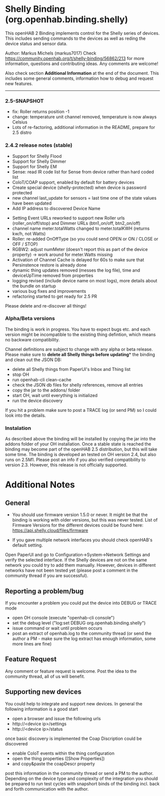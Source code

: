 # Shelly Binding (org.openhab.binding.shelly)

This openHAB 2 Binding implements control for the Shelly series of devices. This includes sending commands to the devices as well as reding the device status and sensor data.

Author: Markus Michels (markus7017)
Check  https://community.openhab.org/t/shelly-binding/56862/213 for more information, questions and contributing ideas. Any comments are welcome!

Also check section **Additional Information** at the end of the document. This includes some general comments, information how to debug and request new features.

---

### 2.5-SNAPSHOT

* fix: Roller returns position -1
* change: temperature unit channel removed, temperature is now always Celsius
* Lots of re-factoring, additional information in the README, prepare for 2.5 distro

### 2.4.2 release notes (stable)

+ Support for Shelly Flood
+ Support for Shelly Dimmer
+ Support for Shelly EM
+ Sense: read IR code list for Sense from device rather than hard coded list
+ CoIoT/COAP support, enabled by default for battery devices
+ Create special device (shelly-protected) when device is password protected
+ new channel last_update for sensors = last time one of the state values have been updated
+ Add IP address to discovered Device Name

* Setting Event URLs reworked to support new Roller urls (roller_on/off/stop) and Dimmer URLs (btn1_on/off, btn2_on/off)
* channel name meter.totalWatts changed to meter.totalKWH (returns kw/h, not Watts)
* Roller: re-added OnOffType  (so you could send OPEN or ON / CLOSE or OFF / STOP)
* RGBW2: adjust numMeter (doesn't report this as part of the device property) -> work around for meter.Watts missing 
* Activation of Channel Cache is delayed for 60s to make sure that Persinstence restore is already done 
* dynamic thing updates removed (messes the log file), time and deviceUpTime removed from properties
* logging revised (include device name on most logs), more details about the bundle on startup
* various bug fixes and improvements
* refactoring started to get ready for 2.5 PR

Please delete and re-discover all things!

### Alpha/Beta versions

The binding is work in progress. You have to expect bugs etc. and each version might be incompatible to the existing thing defintion, which means no backware compatibility.

Channel definitions are subject to change with any alpha or beta release. Please make sure to **delete all Shelly things before updating*** the binding and clean out the JSON DB:

- delete all Shelly things from PaperUI's Inbox and Thing list
- stop OH
- run openhab-cli clean-cache
- check the JSON db files for shelly references, remove all entries
- copy the jar to the addons/ folder
- start OH, wait until everything is initialized
- run the device discovery

If you hit a problem make sure to post a TRACE log (or send PM) so I could look into the details.

### Instalation

As described above the binding will be installed by copying the jar into the addons folder of your OH installation. Once a stable state is reached the binding may become part of the openHAB 2.5 distribution, but this will take some time. The binding is developed an tested on OH version 2.4, but also runs on 2.5M1. Please post an info if you also verified compatibility to version 2.3. However, this release is not officially supported.

# Additional Notes

## General

* You should use firmware version 1.5.0 or never. It might be that the binding is working with older versions, but this was never tested. List of Firmware Versions for the different devices could be found here: https://api.shelly.cloud/files/firmware


* If you gave multiple network interfaces you should check openHAB's default setting.

Open PaperUI and go to Configuration->System->Network Settings and verify the selected interface. If the Shelly devices are not on the same network you could try to add them manually. However, devices in different networks have not been tested yet (please post a comment in the community thread if you are successful).

## Reporting a problem/bug

If you encounter a problem you could put the device into DEBUG or TRACE mode

- open OH console (execute "openhab-cli console")
- set the debug level ("log:set DEBUG org.openhab.binding.shelly")
- issue command or wait until problem occurs
- post an extract of openhab.log to the community thread (or send the author a PM - make sure the log extract has enough information, some more lines are fine)

## Feature Request

Any comment or feature request is welcome. Post the idea to the community thread, all of us will benefit.

## Supporting new devices

You could help to integrate and support new devices. In general the following information is a good start

- open a browser and issue the following urls
- http://&lt;device ip&gt;/settings
- http://&lt;device ip&gt;/status

once basic discovery is implemented the Coap Discription could be discovered

- enable CoIoT events within the thing configuration
- open the thing properties ([Show Properties])
- and copy&amp;paste the coapDescr property

post this information in the community thread or send a PM to the author. Depending on the device type and complexity of the integration you should be prepared to run test cycles with snapshort binds of the binding incl. back and forth communication with the author. 


